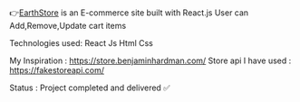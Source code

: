 👉[EarthStore](https://earthstorev1.netlify.app/) is an E-commerce site built with React.js
User can Add,Remove,Update cart items

Technologies used:
React Js
Html
Css

My Inspiration : https://store.benjaminhardman.com/
Store api I have used : https://fakestoreapi.com/

Status : Project completed and delivered ✅
